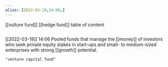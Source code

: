 ```yaml
---
alias: [2022-03-19,14:06,]
---
```

[[vulture fund]] [[hedge fund]]
table of content
```toc
```

[[2022-03-19]] 14:06
Pooled funds that manage the [[money]] of investors who seek private equity stakes in start-ups and small- to medium-sized enterprises with strong [[growth]] potential.
```query
"venture capital fund"
```